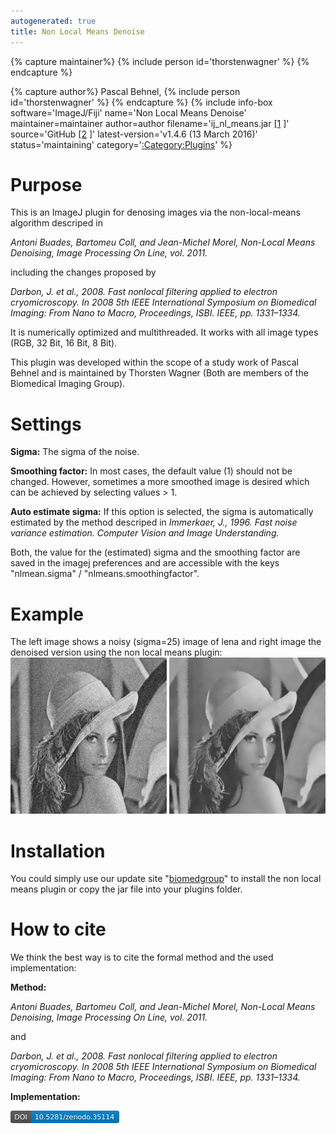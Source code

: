 ```yaml
---
autogenerated: true
title: Non Local Means Denoise
---
```



{% capture maintainer%}
{% include person id='thorstenwagner' %}
{% endcapture %}

{% capture author%}
Pascal Behnel, {% include person id='thorstenwagner' %}
{% endcapture %}
{% include info-box software='ImageJ/Fiji' name='Non Local Means Denoise' maintainer=maintainer author=author filename='ij\_nl\_means.jar [\[1](https://github.com/thorstenwagner/ij-nl-means/releases/latest) \]' source='GitHub [\[2](https://github.com/jumpfunky/ij-nl-means) \]' latest-version='v1.4.6 (13 March 2016)' status='maintaining' category='[:Category:Plugins](Category_Plugins)' %}

# Purpose

This is an ImageJ plugin for denosing images via the non-local-means algorithm descriped in

*Antoni Buades, Bartomeu Coll, and Jean-Michel Morel, Non-Local Means Denoising, Image Processing On Line, vol. 2011.*

including the changes proposed by

*Darbon, J. et al., 2008. Fast nonlocal filtering applied to electron cryomicroscopy. In 2008 5th IEEE International Symposium on Biomedical Imaging: From Nano to Macro, Proceedings, ISBI. IEEE, pp. 1331–1334.*

It is numerically optimized and multithreaded. It works with all image types (RGB, 32 Bit, 16 Bit, 8 Bit).

This plugin was developed within the scope of a study work of Pascal Behnel and is maintained by Thorsten Wagner (Both are members of the Biomedical Imaging Group).

# Settings

**Sigma:** The sigma of the noise.

**Smoothing factor:** In most cases, the default value (1) should not be changed. However, sometimes a more smoothed image is desired which can be achieved by selecting values &gt; 1.

**Auto estimate sigma:** If this option is selected, the sigma is automatically estimated by the method descriped in *Immerkaer, J., 1996. Fast noise variance estimation. Computer Vision and Image Understanding.*

Both, the value for the (estimated) sigma and the smoothing factor are saved in the imagej preferences and are accessible with the keys "nlmean.sigma" / "nlmeans.smoothingfactor".

# Example

The left image shows a noisy (sigma=25) image of lena and right image the denoised version using the non local means plugin: <img src="/media/Lena-noise-25.png" width="250"/> <img src="/media/Lena-denoised.png" width="250"/>

# Installation

You could simply use our update site "[biomedgroup](/list-of-update-sites)" to install the non local means plugin or copy the jar file into your plugins folder.

# How to cite

We think the best way is to cite the formal method and the used implementation:

**Method:**

*Antoni Buades, Bartomeu Coll, and Jean-Michel Morel, Non-Local Means Denoising, Image Processing On Line, vol. 2011.*

and

*Darbon, J. et al., 2008. Fast nonlocal filtering applied to electron cryomicroscopy. In 2008 5th IEEE International Symposium on Biomedical Imaging: From Nano to Macro, Proceedings, ISBI. IEEE, pp. 1331–1334.*

**Implementation:**

<a href="https://zenodo.org/badge/latestdoi/18649/thorstenwagner/ij-nl-means"><img src="/media/Zenodo.35114.svg" width="174px"/></a>
